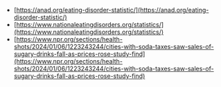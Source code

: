 - [https://anad.org/eating-disorder-statistic/](https://anad.org/eating-disorder-statistic/)
- [https://www.nationaleatingdisorders.org/statistics/](https://www.nationaleatingdisorders.org/statistics/)
- [https://www.npr.org/sections/health-shots/2024/01/06/1223243244/cities-with-soda-taxes-saw-sales-of-sugary-drinks-fall-as-prices-rose-study-find](https://www.npr.org/sections/health-shots/2024/01/06/1223243244/cities-with-soda-taxes-saw-sales-of-sugary-drinks-fall-as-prices-rose-study-find)
